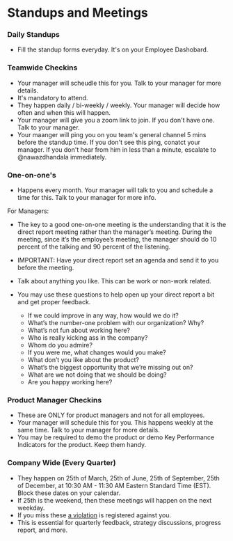 # Standups and Meetings

### Daily Standups

- Fill the standup forms everyday. It's on your Employee Dashobard. 

### Teamwide Checkins

- Your manager will scheudle this for you. Talk to your manager for more details. 
- It's mandatory to attend. 
- They happen daily / bi-weekly / weekly. Your manager will decide how often and when this will happen. 
- Your manager will give you a zoom link to join. If you don't have one. Talk to your manager. 
- Your maanger will ping you on you team's general channel 5 mins before the standup time. If you don't see this ping, conatct your manager. If you don't hear from him in less than a minute, escalate to @nawazdhandala immediately. 


### One-on-one's

- Happens every month. Your manager will talk to you and schedule a time for this. Talk to your manager for more info. 

For Managers: 

- The key to a good one-on-one meeting is the understanding that it is the direct report meeting rather than the manager’s meeting. During the meeting, since it’s the employee’s meeting, the manager should do 10 percent of the talking and 90 percent of the listening. 

- IMPORTANT: Have your direct report set an agenda and send it to you before the meeting. 

- Talk about anything you like. This can be work or non-work related. 

- You may use these questions to help open up your direct report a bit and get proper feedback.

   - If we could improve in any way, how would we do it?
   - What’s the number-one problem with our organization? Why?
   - What’s not fun about working here?
   - Who is really kicking ass in the company?
   - Whom do you admire?
   - If you were me, what changes would you make?
   - What don’t you like about the product?
   - What’s the biggest opportunity that we’re missing out on?
   - What are we not doing that we should be doing?
   - Are you happy working here?


### Product Manager Checkins

- These are ONLY for product managers and not for all employees. 
- Your manager will schedule this for you. This happens weekly at the same time. Talk to your manager for more details. 
- You may be required to demo the product or demo Key Performance Indicators for the product. Keep them handy. 

### Company Wide (Every Quarter)

- They happen on 25th of March, 25th of June, 25th of September, 25th of December, at 10:30 AM - 11:30 AM Eastern Standard Time (EST). Block these dates on your calendar. 
- If 25th is the weekend, then these meetings will happen on the next weekday. 
- If you miss these [a violation](/people-operations/violation/README.md) is registered against you.
- This is essential for quarterly feedback, strategy discussions, progress report, and more. 
